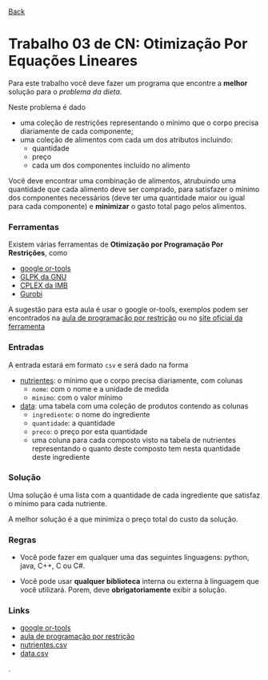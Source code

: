 [Back](../../)

# Trabalho 03 de CN: Otimização Por Equações Lineares

Para este trabalho você deve fazer um programa que encontre a **melhor** solução para o _problema da dieta_.

Neste problema é dado

- uma coleção de restrições representando o mínimo que o corpo precisa diariamente de cada componente;
- uma coleção de alimentos com cada um dos atributos incluindo:
  - quantidade
  - preço
  - cada um dos componentes incluído no alimento

Você deve encontrar uma combinação de alimentos, atrubuindo uma quantidade que cada alimento deve ser comprado, para satisfazer o mínimo dos componentes necessários (deve ter uma quantidade maior ou igual para cada componente) e **minimizar** o gasto total pago pelos alimentos.

### Ferramentas

Existem várias ferramentas de **Otimização por Programação Por Restrições**, como

- [google or-tools](https://developers.google.com/optimization)
- [GLPK da GNU](https://www.gnu.org/software/glpk/)
- [CPLEX da IMB](https://www.ibm.com/analytics/cplex-optimizer)
- [Gurobi](https://www.gurobi.com/)

A sugestão para esta aula é usar o google or-tools, exemplos podem ser encontrados na [aula de programação por restrição](https://github.com/viniciusdenovaes/Unip222CN/tree/master/aulaORTools) ou no [site oficial da ferramenta](https://developers.google.com/optimization)

### Entradas

A entrada estará em formato `csv` e será dado na forma

- [nutrientes](https://raw.githubusercontent.com/viniciusdenovaes/Unip222CN/master/aulaORTools/trabalho/nutrientes.csv): o mínimo que o corpo precisa diariamente, com colunas
  - `nome`: com o nome e a unidade de medida
  - `minimo`: com o valor mínimo
- [data](https://raw.githubusercontent.com/viniciusdenovaes/Unip222CN/master/aulaORTools/trabalho/data.csv): uma tabela com uma coleção de produtos contendo as colunas
  - `ingrediente`: o nome do ingrediente
  - `quantidade`: a quantidade
  - `preco`: o preço por esta quantidade
  - uma coluna para cada composto visto na tabela de nutrientes representando o quanto deste composto tem nesta quantidade deste ingrediente

### Solução

Uma solução é uma lista com a quantidade de cada ingrediente que satisfaz o mínimo para cada nutriente.

A melhor solução é a que minimiza o preço total do custo da solução.

### Regras

- Você pode fazer em qualquer uma das seguintes linguagens: python, java, C++, C ou C#.

- Você pode usar **qualquer biblioteca** interna ou externa à linguagem que você utilizará. Porem, deve **obrigatoriamente** exibir a solução.

### Links

- [google or-tools](https://developers.google.com/optimization)
- [aula de programação por restrição](https://github.com/viniciusdenovaes/Unip222CN/tree/master/aulaORTools)
- [nutrientes.csv](https://raw.githubusercontent.com/viniciusdenovaes/Unip222CN/master/aulaORTools/trabalho/nutrientes.csv)
- [data.csv](https://raw.githubusercontent.com/viniciusdenovaes/Unip222CN/master/aulaORTools/trabalho/data.csv)

.
